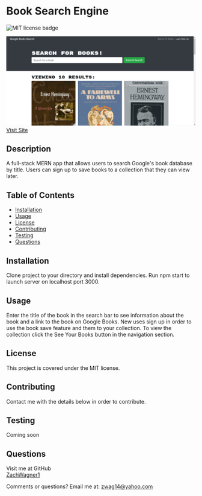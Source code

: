 # Book Search Engine
  ![MIT license badge](https://img.shields.io/badge/license-MIT-green)

![Google Books Search](./assets/images/screenshot.png)
[Visit Site](https://warm-river-89849.herokuapp.com/)


## Description

A full-stack MERN app that allows users to search Google's book database by title. Users can sign up to save books to a collection that they can view later.

## Table of Contents
  * [Installation](#installation)
  * [Usage](#usage)
  * [License](#license)
  * [Contributing](#contributing)
  * [Testing](#testing)
  * [Questions](#questions)

## Installation
  Clone project to your directory and install dependencies. Run npm start to launch server on localhost port 3000.

## Usage
  Enter the title of the book in the search bar to see information about the book and a link to the book on Google Books. New uses sign up in order to use the book save feature and them to your collection. To view the collection click the See Your Books button in the navigation section.

## License 
  This project is covered under the MIT license.

## Contributing
  Contact me with the details below in order to contribute.

## Testing
  Coming soon

## Questions
  Visit me at GitHub  
  [ZachWagner1](https://github.com/ZachWagner1)

  Comments or questions? Email me at:
  [zwag14@yahoo.com](mailto:zwag14@yahoo.com)
